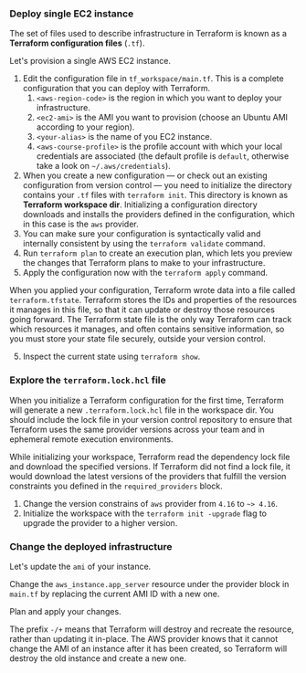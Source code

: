 ### Deploy single EC2 instance

The set of files used to describe infrastructure in Terraform is known as a **Terraform configuration files** (`.tf`).

Let's provision a single AWS EC2 instance.

1. Edit the configuration file in `tf_workspace/main.tf`. This is a complete configuration that you can deploy with Terraform.
   1. `<aws-region-code>` is the region in which you want to deploy your infrastructure.
   2. `<ec2-ami>` is the AMI you want to provision (choose an Ubuntu AMI according to your region).
   3. `<your-alias>` is the name of you EC2 instance.
   4. `<aws-course-profile>` is the profile account with which your local credentials are associated (the default profile is `default`, otherwise take a look on `~/.aws/credentials`).
2. When you create a new configuration — or check out an existing configuration from version control — you need to initialize the directory contains your `.tf` files with `terraform init`. This directory is known as **Terraform workspace dir**.
   Initializing a configuration directory downloads and installs the providers defined in the configuration, which in this case is the `aws` provider.
3. You can make sure your configuration is syntactically valid and internally consistent by using the `terraform validate` command.
4. Run `terraform plan` to create an execution plan, which lets you preview the changes that Terraform plans to make to your infrastructure.
5. Apply the configuration now with the `terraform apply` command.

When you applied your configuration, Terraform wrote data into a file called `terraform.tfstate`. Terraform stores the IDs and properties of the resources it manages in this file, so that it can update or destroy those resources going forward.
The Terraform state file is the only way Terraform can track which resources it manages, and often contains sensitive information, so you must store your state file securely, outside your version control.

5. Inspect the current state using `terraform show`.

### Explore the `terraform.lock.hcl` file

When you initialize a Terraform configuration for the first time, Terraform will generate a new `.terraform.lock.hcl` file in the workspace dir.
You should include the lock file in your version control repository to ensure that Terraform uses the same provider versions across your team and in ephemeral remote execution environments.

While initializing your workspace, Terraform read the dependency lock file and download the specified versions. If Terraform did not find a lock file, it would download the latest versions of the providers that fulfill the version constraints you defined in the `required_providers` block.

1. Change the version constrains of `aws` provider from `4.16` to `~> 4.16`.
2. Initialize the workspace with the `terraform init -upgrade` flag to upgrade the provider to a higher version.

### Change the deployed infrastructure

Let's update the `ami` of your instance.

Change the `aws_instance.app_server` resource under the provider block in `main.tf` by replacing the current AMI ID with a new one.

Plan and apply your changes.

The prefix `-/+` means that Terraform will destroy and recreate the resource, rather than updating it in-place.
The AWS provider knows that it cannot change the AMI of an instance after it has been created, so Terraform will destroy the old instance and create a new one.
